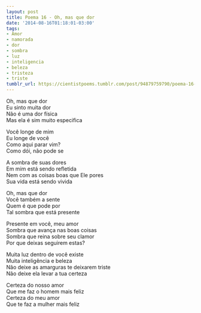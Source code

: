 ```yaml
---
layout: post
title: Poema 16 - Oh, mas que dor
date: '2014-08-16T01:18:01-03:00'
tags:
- Amor
- namorada
- dor
- sombra
- luz
- inteligencia
- beleza
- tristeza
- triste
tumblr_url: https://cientistpoems.tumblr.com/post/94879759790/poema-16-oh-mas-que-dor
---
```



Oh, mas que dor<br/>
Eu sinto muita dor<br/>
Não é uma dor física<br/>
Mas ela é sim muito especifica<br/>

Você longe de mim<br/>
Eu longe de você<br/>
Como aqui parar vim?<br/>
Como dói, não pode se<br/>

A sombra de suas dores<br/>
Em mim está sendo refletida<br/>
Nem com as coisas boas que Ele pores<br/>
Sua vida está sendo vivida<br/>

Oh, mas que dor<br/>
Você também a sente<br/>
Quem é que pode por<br/>
Tal sombra que está presente<br/>

Presente em você, meu amor<br/>
Sombra que avança nas boas coisas<br/>
Sombra que reina sobre seu clamor<br/>
Por que deixas seguirem estas?<br/>

Muita luz dentro de você existe<br/>
Muita inteligência e beleza<br/>
Não deixe as amarguras te deixarem triste<br/>
Não deixe ela levar a tua certeza<br/>

Certeza do nosso amor<br/>
Que me faz o homem mais feliz<br/>
Certeza do meu amor<br/>
Que te faz a mulher mais feliz<br/>
